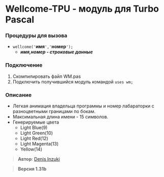 # Wellcome-TPU - модуль для Turbo Pascal
### Процедуры для вызова
* `wellcome('`**имя**`','`**номер**`');`
  * ***имя,номер - строковые данные***
### Подключение
1. Скомпилировать файл WM.pas
2. Подключить получившийся модуль командой `uses wm;`
### Описание
* Легкая анимация владельца программы и номер лабараторки с разноцветными границами по бокам.
* Максимальная длина имени - 15 символов.
* Генерируемые цвета
  * Light Blue(9)
  * Light Green(10)
  * Light Red(12)
  * Light Magenta(13)
  * Yellow(14)

>  **Автор**: [Denis Inzuki](https://github.com/InzukiOrg "Denis Inzuki")

> **Версия 1.31b**

